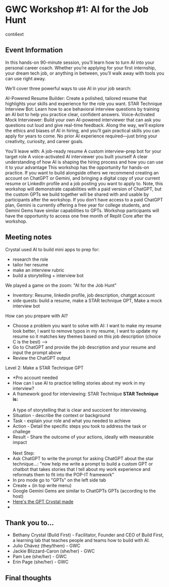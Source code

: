 # GWC Workshop #1: AI for the Job Hunt
cont4ext


## Event Information
In this hands-on 90-minute session, you’ll learn how to turn AI into your personal career coach. Whether you’re applying for your first internship, your dream tech job, or anything in between, you’ll walk away with tools you can use right away.

We’ll cover three powerful ways to use AI in your job search:

AI-Powered Resume Builder: Create a polished, tailored resume that highlights your skills and experience for the role you want.
STAR Technique Interview Bot: Learn how to ace behavioral interview questions by training an AI bot to help you practice clear, confident answers.
Voice-Activated Mock Interviewer: Build your own AI-powered interviewer that can ask you questions out loud and give real-time feedback.
Along the way, we’ll explore the ethics and biases of AI in hiring, and you’ll gain practical skills you can apply for years to come. No prior AI experience required—just bring your creativity, curiosity, and career goals.

You’ll leave with:
A job-ready resume
A custom interview-prep bot for your target role
A voice-activated AI interviewer you built yourself
A clear understanding of how AI is shaping the hiring process and how you can use it to your advantage
This workshop has the opportunity for hands-on practice. If you want to build alongside others we recommend creating an account on ChatGPT or Gemini, and bringing a digital copy of your current resume or LinkedIn profile and a job posting you want to apply to. Note, this workshop will demonstrate capabilities with a paid version of ChatGPT, but the custom GPTs we build together will be shared with and usable by participants after the workshop. If you don’t have access to a paid ChatGPT plan, Gemini is currently offering a free year for college students, and Gemini Gems have similar capabilities to GPTs. Workshop participants will have the opportunity to access one free month of Replit Core after the workshop.


## Meeting notes
Crystal used AI to build mini apps to prep for:
- research the role
- tailor her resume
- make an interview rubric
- build a storytelling + interview bot

We played a game on the zoom: "AI for the Job Hunt" 
- Inventory: Resume, linkedin profile, job description, chatgpt account
- side quests: build a resume, make a STAR technique GPT, Make a mock interview bot

How can you prepare with AI?
- Choose a problem you want to solve with AI: I want to make my resume look better, I want to remove typos in my resume, I want to update my resume so it matches key themes based on this job description (choice C is the best) -->
- Go to ChatGPT and provide the job description and your resume and input the prompt above
- Review the ChatGPT output

Level 2: Make a STAR Technique GPT
- *Pro account needed
- How can I use AI to practice telling stories about my work in my interview?
- A framework good for interviewing: STAR Technique
**STAR Technique is:** <br><br>
A type of storytelling that is clear and succicent for interviewing. 
- Situation - describe the context or background
- Task - explain your role and what you needed to achieve
- Action - Detail the specific steps you took to address the task or challege
- Result - Share the outcome of your actions, ideally with measurable impact
<br><br>
Next Step:
- Ask ChatGPT to write the prompt for asking ChatGPT about the star technique...:
"now help me write a prompt to build a custom GPT or chatbot that takes stories that I tell about my work experience and reformats them to fit into the POP-IT framework"
- In pro mode go to "GPTs" on the left side tab
- Create + (in top write menu)
- Google Gemini Gems are similar to ChatGPTs GPTs (according to the host)
- [Here's the GPT Crystal made](https://chatgpt.com/g/g-68d32e7be1488191820004dfb0b6d6ac-star-technique-interview-helper)
- 


## Thank you to...
- Bethany Crystal (Build First) - Facilitator, Founder and CEO of Build First, a learning lab that teaches people and teams how to build with AI. 
- Julio Chávez (they/them) - GWC
- Jackie Blizzard-Caron (she/her) - GWC
- Pam Lee (she/her) - GWC
- Erin Page (she/her) - GWC
 

## Final thoughts
